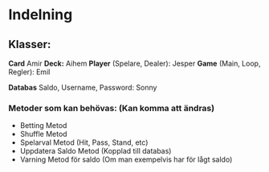 # Indelning

## Klasser: 
**Card** 
Amir 
**Deck:** 
Aihem 
**Player** 
(Spelare, Dealer): Jesper 
**Game**
(Main, Loop, Regler): Emil 
 
**Databas** 
Saldo, Username, Password: Sonny 
 
### Metoder som kan behövas: (Kan komma att ändras) 
- Betting Metod 
- Shuffle Metod 
- Spelarval Metod (Hit, Pass, Stand, etc) 
- Uppdatera Saldo Metod (Kopplad till databas) 
- Varning Metod för saldo (Om man exempelvis har för lågt saldo) 
 
 
 
 


